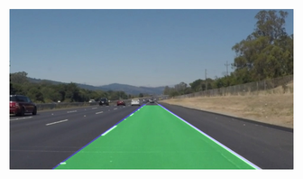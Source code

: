 ![Lane Detection Output](https://github.com/Shahd-404/Lane-Detection-/blob/main/lane_finding_output.jpg?raw=true)







